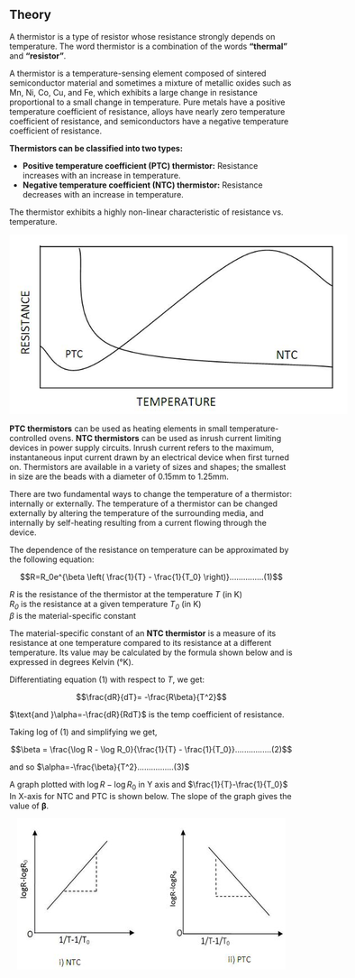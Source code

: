 ## Theory

<div>
  <p>
    A thermistor is a type of resistor whose resistance strongly depends on temperature. The word thermistor is a combination of the words <strong>“thermal”</strong> and <strong>“resistor”</strong>.
  </p>
  <p>
    A thermistor is a temperature-sensing element composed of sintered semiconductor material and sometimes a mixture of metallic oxides such as Mn, Ni, Co, Cu, and Fe, which exhibits a large change in resistance proportional to a small change in temperature. Pure metals have a positive temperature coefficient of resistance, alloys have nearly zero temperature coefficient of resistance, and semiconductors have a negative temperature coefficient of resistance.
  </p>
  <p><strong>Thermistors can be classified into two types:</strong></p>
  <ul>
    <li><strong>Positive temperature coefficient (PTC) thermistor:</strong> Resistance increases with an increase in temperature.</li>
    <li><strong>Negative temperature coefficient (NTC) thermistor:</strong> Resistance decreases with an increase in temperature.</li>
  </ul>
  <p>
    The thermistor exhibits a highly non-linear characteristic of resistance vs. temperature.
  </p>
</div>


<div style="display: block; margin-left: auto; margin-right: auto; text-align: center; width: fit-content;"><img src="./images/figure1.jpg" alt="Figure 1" style="max-width: 600px; height: auto;"><p style="text-align: center; font-size: smaller; font-style: italic;"></p></div>


<div>
  <p>
    <strong>PTC thermistors</strong> can be used as heating elements in small temperature-controlled ovens.
    <strong>NTC thermistors</strong> can be used as inrush current limiting devices in power supply circuits.
    Inrush current refers to the maximum, instantaneous input current drawn by an electrical device when first turned on.
    Thermistors are available in a variety of sizes and shapes; the smallest in size are the beads with a diameter of 0.15mm to 1.25mm.
  </p>

  <p>
    There are two fundamental ways to change the temperature of a thermistor: internally or externally.
    The temperature of a thermistor can be changed externally by altering the temperature of the surrounding media,
    and internally by self-heating resulting from a current flowing through the device.
  </p>

  <p>
    The dependence of the resistance on temperature can be approximated by the following equation:
  </p>
</div>

$$R=R_0e^{\beta \left( \frac{1}{T} - \frac{1}{T_0} \right)}...............(1)$$

<p>
    <em>R</em> is the resistance of the thermistor at the temperature <em>T</em> (in K) <br>
    <em>R<sub>0</sub></em> is the resistance at a given temperature <em>T<sub>0</sub></em> (in K) <br>
    <em>β</em> is the material-specific constant
</p>

<p>
    The material-specific constant of an <strong>NTC thermistor</strong> is a measure of its resistance at one temperature 
    compared to its resistance at a different temperature. Its value may be calculated by the formula shown below 
    and is expressed in degrees Kelvin (°K).
  </p>

  <p>
    Differentiating equation (1) with respect to <em>T</em>, we get:
  </p>

  $$\frac{dR}{dT}= -\frac{R\beta}{T^2}$$

$\text{and }\alpha=-\frac{dR}{RdT}$ is the temp coefficient of resistance.

Taking log of (1) and simplifying we get,

$$\beta = \frac{\log R - \log R_0}{\frac{1}{T} - \frac{1}{T_0}}................(2)$$

and so $\alpha=-\frac{\beta}{T^2}................(3)$

A graph plotted with $\log R- \log R_0$ in Y axis and $\frac{1}{T}-\frac{1}{T_0}$ In X-axis for NTC and PTC is shown below. The slope of the graph gives the value of <strong>&beta;</strong>.

<div style="display: block; margin-left: auto; margin-right: auto; text-align: center; width: fit-content;"><img src="./images/figure2.jpg" alt="Figure 1" style="max-width: 600px; height: auto;"><p style="text-align: center; font-size: smaller; font-style: italic;"></p></div>
  
